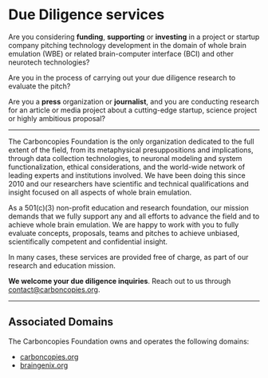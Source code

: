 # Due Diligence services

Are you considering **funding**, **supporting** or **investing** in a project or startup company
pitching technology development in the domain of whole brain emulation (WBE) or related
brain-computer interface (BCI) and other neurotech technologies?

Are you in the process of carrying out your due diligence research to evaluate
the pitch?

Are you a **press** organization or **journalist**, and you are conducting research for an
article or media project about a cutting-edge startup, science project or highly
ambitious proposal?

---

The Carboncopies Foundation is the only organization dedicated to the full extent
of the field, from its metaphysical presuppositions and implications, through
data collection technologies, to neuronal modeling and system functionalization,
ethical considerations, and the world-wide network of leading experts and
institutions involved. We have been doing this since 2010 and our researchers
have scientific and technical qualifications and insight focused on all aspects
of whole brain emulation.

As a 501\(c)(3) non-profit education and research foundation, our mission demands
that we fully support any and all efforts to advance the field and to achieve
whole brain emulation. We are happy to work with you to fully evaluate
concepts, proposals, teams and pitches to achieve unbiased, scientifically
competent and confidential insight.

In many cases, these services are provided free of charge, as part of our
research and education mission.

**We welcome your due diligence inquiries**. Reach out to us through contact@carboncopies.org.

---

## Associated Domains

The Carboncopies Foundation owns and operates the following domains:

* [carboncopies.org](https://carboncopies.org)
* [braingenix.org](https://braingenix.org)

